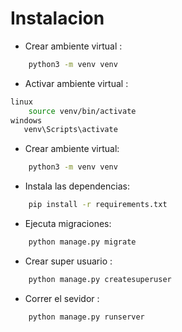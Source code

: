 # Instalacion 

- Crear ambiente virtual :
 ```sh
     python3 -m venv venv
```

- Activar ambiente virtual :
 ```sh
 linux
     source venv/bin/activate
windows 
    venv\Scripts\activate
```

- Crear ambiente virtual:
 ```sh
     python3 -m venv venv
```

- Instala las dependencias:

 ```sh
     pip install -r requirements.txt
```
- Ejecuta migraciones:
 ```sh
     python manage.py migrate
```
- Crear super usuario :
 ```sh
     python manage.py createsuperuser
```
- Correr el sevidor  :
 ```sh
     python manage.py runserver 
```